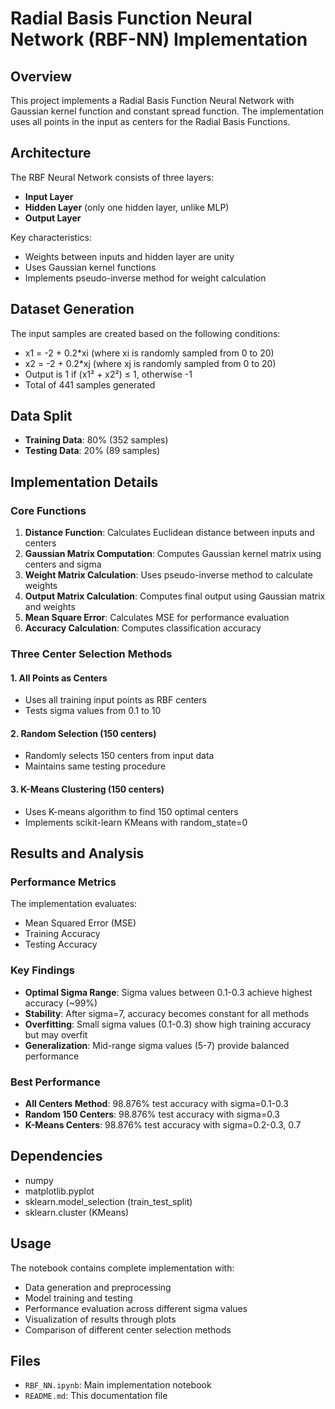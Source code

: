 # Radial Basis Function Neural Network (RBF-NN) Implementation

## Overview
This project implements a Radial Basis Function Neural Network with Gaussian kernel function and constant spread function. The implementation uses all points in the input as centers for the Radial Basis Functions.

## Architecture
The RBF Neural Network consists of three layers:
- **Input Layer**
- **Hidden Layer** (only one hidden layer, unlike MLP)
- **Output Layer**

Key characteristics:
- Weights between inputs and hidden layer are unity
- Uses Gaussian kernel functions
- Implements pseudo-inverse method for weight calculation

## Dataset Generation
The input samples are created based on the following conditions:
- x1 = -2 + 0.2*xi (where xi is randomly sampled from 0 to 20)
- x2 = -2 + 0.2*xj (where xj is randomly sampled from 0 to 20)
- Output is 1 if (x1² + x2²) ≤ 1, otherwise -1
- Total of 441 samples generated

## Data Split
- **Training Data**: 80% (352 samples)
- **Testing Data**: 20% (89 samples)

## Implementation Details

### Core Functions
1. **Distance Function**: Calculates Euclidean distance between inputs and centers
2. **Gaussian Matrix Computation**: Computes Gaussian kernel matrix using centers and sigma
3. **Weight Matrix Calculation**: Uses pseudo-inverse method to calculate weights
4. **Output Matrix Calculation**: Computes final output using Gaussian matrix and weights
5. **Mean Square Error**: Calculates MSE for performance evaluation
6. **Accuracy Calculation**: Computes classification accuracy

### Three Center Selection Methods

#### 1. All Points as Centers
- Uses all training input points as RBF centers
- Tests sigma values from 0.1 to 10

#### 2. Random Selection (150 centers)
- Randomly selects 150 centers from input data
- Maintains same testing procedure

#### 3. K-Means Clustering (150 centers)
- Uses K-means algorithm to find 150 optimal centers
- Implements scikit-learn KMeans with random_state=0

## Results and Analysis

### Performance Metrics
The implementation evaluates:
- Mean Squared Error (MSE)
- Training Accuracy
- Testing Accuracy

### Key Findings
- **Optimal Sigma Range**: Sigma values between 0.1-0.3 achieve highest accuracy (~99%)
- **Stability**: After sigma=7, accuracy becomes constant for all methods
- **Overfitting**: Small sigma values (0.1-0.3) show high training accuracy but may overfit
- **Generalization**: Mid-range sigma values (5-7) provide balanced performance

### Best Performance
- **All Centers Method**: 98.876% test accuracy with sigma=0.1-0.3
- **Random 150 Centers**: 98.876% test accuracy with sigma=0.3
- **K-Means Centers**: 98.876% test accuracy with sigma=0.2-0.3, 0.7

## Dependencies
- numpy
- matplotlib.pyplot
- sklearn.model_selection (train_test_split)
- sklearn.cluster (KMeans)

## Usage
The notebook contains complete implementation with:
- Data generation and preprocessing
- Model training and testing
- Performance evaluation across different sigma values
- Visualization of results through plots
- Comparison of different center selection methods

## Files
- `RBF_NN.ipynb`: Main implementation notebook
- `README.md`: This documentation file